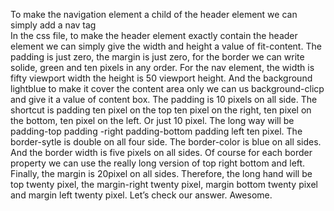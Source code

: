 To make the navigation element a child of the header element we can simply add a nav tag  
In the css file, to make the header element exactly contain the header element we can simply give the width and height a value of fit-content.
The padding is just zero, the margin is just zero, for the border we can write solide, green and ten pixels in any order. For the nav element, the width is fifty viewport width the height is 50 viewport height. And the background lightblue to make it cover the content area only we can us background-clicp and give it a value of content box. 
The padding is 10 pixels on all side. The shortcut is padding ten pixel on the top ten pixel on the right, ten pixel on the bottom, ten pixel on the left.
Or just 10 pixel. The long way will be padding-top padding -right padding-bottom padding left ten pixel. The  border-sytle is double on all four side. The border-color is blue on all sides. And the border width is five pixels on all sides. Of course for each border property we can use the really long version of top right bottom and left. Finally, the margin is 20pixel on all sides.
Therefore, the long hand will be top twenty pixel, the margin-right twenty pixel, margin bottom twenty  pixel and margin left twenty pixel. Let’s check our answer. Awesome.
